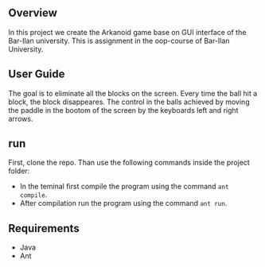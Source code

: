 ## Overview
In this project we create the Arkanoid game base on GUI interface of the Bar-Ilan university.
This is assignment in the oop-course of Bar-Ilan University.
## User Guide
The goal is to eliminate all the blocks on the screen.
Every time the ball hit a block, the block disappeares.
The control in the balls achieved by moving the paddle in the bootom of the screen by the keyboards left and right arrows.
## run
First, clone the repo. Than use the following commands inside the project folder:
* In the teminal first compile the program using the command `ant compile`.
* After compilation run the program using the command `ant run`.
## Requirements
* Java
* Ant

